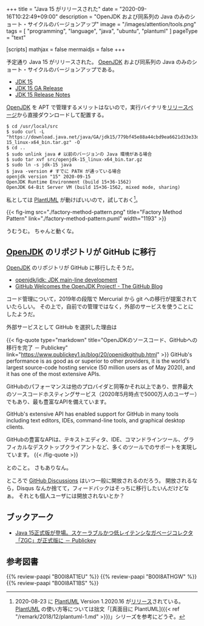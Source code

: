 +++
title = "Java 15 がリリースされた"
date =  "2020-09-16T10:22:49+09:00"
description = "OpenJDK および同系列の Java のみのショート・サイクルのバージョンアップ"
image = "/images/attention/tools.png"
tags  = [ "programming", "language", "java", "ubuntu", "plantuml" ]
pageType = "text"

[scripts]
  mathjax = false
  mermaidjs = false
+++

予定通り Java 15 がリリースされた。
[OpenJDK] および同系列の Java のみのショート・サイクルのバージョンアップである。

- [JDK 15](https://openjdk.java.net/projects/jdk/15/)
- [JDK 15 GA Release](https://jdk.java.net/15/)
- [JDK 15 Release Notes](https://jdk.java.net/15/release-notes)

[OpenJDK] を APT で管理するメリットはないので，実行バイナリを[リリースページ](https://jdk.java.net/15/)から直接ダウンロードして配置する。

```text
$ cd /usr/local/src
$ sudo curl -L "https://download.java.net/java/GA/jdk15/779bf45e88a44cbd9ea6621d33e33db1/36/GPL/openjdk-15_linux-x64_bin.tar.gz" -O
$ cd ..
$ sudo unlink java # 以前のバージョンの Java 環境がある場合
$ sudo tar xvf src/openjdk-15_linux-x64_bin.tar.gz
$ sudo ln -s jdk-15 java
$ java -version # すでに PATH が通っている場合
openjdk version "15" 2020-09-15
OpenJDK Runtime Environment (build 15+36-1562)
OpenJDK 64-Bit Server VM (build 15+36-1562, mixed mode, sharing)
```

私としては [PlantUML] が動けばいいので，試しておく[^puml1]。

[^puml1]: 2020-08-23 に [PlantUML] Version 1.2020.16 が[リリース](http://plantuml.com/changes)されている。 [PlantUML] の使い方等については拙文「[真面目に PlantUML]({{< ref "/remark/2018/12/plantuml-1.md" >}})」シリーズを参考にどうぞ。

{{< fig-img src="./factory-method-pattern.png" title="Factory Method Pattern" link="./factory-method-pattern.puml" width="1193" >}}

うむうむ。
ちゃんと動くな。

## [OpenJDK] のリポジトリが GitHub に移行

[OpenJDK] のリポジトリが GitHub に移行したそうだ。

- [openjdk/jdk: JDK main-line development](https://github.com/openjdk/jdk)
- [GitHub Welcomes the OpenJDK Project! - The GitHub Blog](https://github.blog/2020-09-30-github-welcomes-the-openjdk-project/)

コード管理について，2019年の段階で Mercurial から git への移行が提案されていたらしい。
その上で，自前での管理ではなく，外部のサービスを使うことにしたようだ。

外部サービスとして GitHub を選択した理由は

{{< fig-quote type="markdown" title="OpenJDKのソースコード、GitHubへの移行を完了 － Publickey" link="https://www.publickey1.jp/blog/20/openjdkgithub.html" >}}
GitHub's performance is as good as or superior to other providers, it is the world's largest source-code hosting service (50 million users as of May 2020), and it has one of the most extensive APIs.

GitHubのパフォーマンスは他のプロバイダと同等かそれ以上であり、世界最大のソースコードホスティングサービス（2020年5月時点で5000万人のユーザー）でもあり、最も豊富なAPIを備えています。

GitHub's extensive API has enabled support for GitHub in many tools including text editors, IDEs, command-line tools, and graphical desktop clients.

GitHubの豊富なAPIは、テキストエディタ、IDE、コマンドラインツール、グラフィカルなデスクトップクライアントなど、多くのツールでのサポートを実現しています。
{{< /fig-quote >}}

とのこと。
さもありなん。

ところで [GitHub Discussions](https://github.blog/2020-05-06-new-from-satellite-2020-github-codespaces-github-discussions-securing-code-in-private-repositories-and-more/ "New from Satellite 2020: GitHub Discussions, Codespaces, securing code in private repositories, and more - The GitHub Blog") はいつ一般に開放されるのだろう。
開放されるなら，Disqus なんか捨てて，フィードバックはそっちに移行したいんだけどなぁ。
それとも個人ユーザには開放されないとか？

## ブックアーク

- [Java 15正式版が登場。スケーラブルかつ低レイテンシなガベージコレクタ「ZGC」が正式版に － Publickey](https://www.publickey1.jp/blog/20/java_15zgc.html)

[OpenJDK]: http://openjdk.java.net/
[Ubuntu]: https://www.ubuntu.com/ "The leading operating system for PCs, IoT devices, servers and the cloud | Ubuntu"
[PlantUML]: http://plantuml.com/ "Open-source tool that uses simple textual descriptions to draw UML diagrams."

## 参考図書

{{% review-paapi "B00I8AT1EU" %}} <!-- Java言語で学ぶリファクタリング入門 -->
{{% review-paapi "B00I8ATHGW" %}} <!-- 増補改訂版 Java言語で学ぶデザインパターン入門 -->
{{% review-paapi "B00I8AT1BS" %}} <!-- Java言語で学ぶデザインパターン入門 マルチスレッド編 -->
